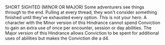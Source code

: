 SHORT SIGHTED (MINOR OR MAJOR)
Some adventurers see things through to the end. Pulling at every thread, they won't consider something finished until they've exhausted every option. This is not your hero.
A character with the Minor version of this Hindrance cannot spend Conviction to gain an extra use of once per encounter, session or day abilities. The Major version of this Hindrance allows Conviction to be spent for additional uses of abilities but makes the Conviction die a d4.